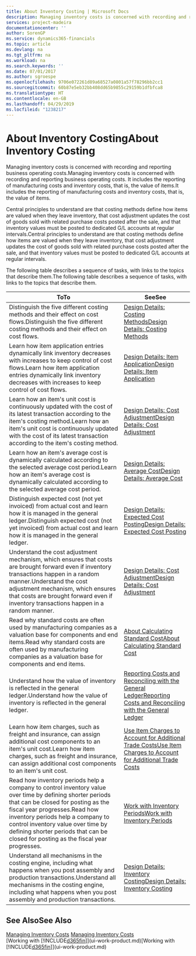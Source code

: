 ```yaml
---
title: About Inventory Costing | Microsoft Docs
description: Managing inventory costs is concerned with recording and reporting business operating costs. It includes the reporting of manufacturing costs and inventory costs, that is, the value of items.
services: project-madeira
documentationcenter: ''
author: SorenGP
ms.service: dynamics365-financials
ms.topic: article
ms.devlang: na
ms.tgt_pltfrm: na
ms.workload: na
ms.search.keywords: ''
ms.date: 07/01/2017
ms.author: sgroespe
ms.openlocfilehash: 9706e072261d89a68527a0801a57f78296bb2cc1
ms.sourcegitcommit: 60b87e5eb32bb408dd65b9855c29159b1dfbfca8
ms.translationtype: HT
ms.contentlocale: en-GB
ms.lasthandoff: 04/29/2019
ms.locfileid: "1238217"
---
```

# <a name="about-inventory-costing"></a><span data-ttu-id="83380-104">About Inventory Costing</span><span class="sxs-lookup"><span data-stu-id="83380-104">About Inventory Costing</span></span>
<span data-ttu-id="83380-105">Managing inventory costs is concerned with recording and reporting business operating costs.</span><span class="sxs-lookup"><span data-stu-id="83380-105">Managing inventory costs is concerned with recording and reporting business operating costs.</span></span> <span data-ttu-id="83380-106">It includes the reporting of manufacturing costs and inventory costs, that is, the value of items.</span><span class="sxs-lookup"><span data-stu-id="83380-106">It includes the reporting of manufacturing costs and inventory costs, that is, the value of items.</span></span>  

 <span data-ttu-id="83380-107">Central principles to understand are that costing methods define how items are valued when they leave inventory, that cost adjustment updates the cost of goods sold with related purchase costs posted after the sale, and that inventory values must be posted to dedicated G/L accounts at regular intervals.</span><span class="sxs-lookup"><span data-stu-id="83380-107">Central principles to understand are that costing methods define how items are valued when they leave inventory, that cost adjustment updates the cost of goods sold with related purchase costs posted after the sale, and that inventory values must be posted to dedicated G/L accounts at regular intervals.</span></span>  

 <span data-ttu-id="83380-108">The following table describes a sequence of tasks, with links to the topics that describe them.</span><span class="sxs-lookup"><span data-stu-id="83380-108">The following table describes a sequence of tasks, with links to the topics that describe them.</span></span>   

|<span data-ttu-id="83380-109">**To**</span><span class="sxs-lookup"><span data-stu-id="83380-109">**To**</span></span>|<span data-ttu-id="83380-110">**See**</span><span class="sxs-lookup"><span data-stu-id="83380-110">**See**</span></span>|  
|------------|-------------|  
|<span data-ttu-id="83380-111">Distinguish the five different costing methods and their effect on cost flows.</span><span class="sxs-lookup"><span data-stu-id="83380-111">Distinguish the five different costing methods and their effect on cost flows.</span></span>|[<span data-ttu-id="83380-112">Design Details: Costing Methods</span><span class="sxs-lookup"><span data-stu-id="83380-112">Design Details: Costing Methods</span></span>](design-details-costing-methods.md)|  
|<span data-ttu-id="83380-113">Learn how item application entries dynamically link inventory decreases with increases to keep control of cost flows.</span><span class="sxs-lookup"><span data-stu-id="83380-113">Learn how item application entries dynamically link inventory decreases with increases to keep control of cost flows.</span></span>|[<span data-ttu-id="83380-114">Design Details: Item Application</span><span class="sxs-lookup"><span data-stu-id="83380-114">Design Details: Item Application</span></span>](design-details-item-application.md)|  
|<span data-ttu-id="83380-115">Learn how an item's unit cost is continuously updated with the cost of its latest transaction according to the item's costing method.</span><span class="sxs-lookup"><span data-stu-id="83380-115">Learn how an item's unit cost is continuously updated with the cost of its latest transaction according to the item's costing method.</span></span>|[<span data-ttu-id="83380-116">Design Details: Cost Adjustment</span><span class="sxs-lookup"><span data-stu-id="83380-116">Design Details: Cost Adjustment</span></span>](design-details-cost-adjustment.md)|  
|<span data-ttu-id="83380-117">Learn how an item's average cost is dynamically calculated according to the selected average cost period.</span><span class="sxs-lookup"><span data-stu-id="83380-117">Learn how an item's average cost is dynamically calculated according to the selected average cost period.</span></span>|[<span data-ttu-id="83380-118">Design Details: Average Cost</span><span class="sxs-lookup"><span data-stu-id="83380-118">Design Details: Average Cost</span></span>](design-details-average-cost.md)|  
|<span data-ttu-id="83380-119">Distinguish expected cost (not yet invoiced) from actual cost and learn how it is managed in the general ledger.</span><span class="sxs-lookup"><span data-stu-id="83380-119">Distinguish expected cost (not yet invoiced) from actual cost and learn how it is managed in the general ledger.</span></span>|[<span data-ttu-id="83380-120">Design Details: Expected Cost Posting</span><span class="sxs-lookup"><span data-stu-id="83380-120">Design Details: Expected Cost Posting</span></span>](design-details-expected-cost-posting.md)|  
|<span data-ttu-id="83380-121">Understand the cost adjustment mechanism, which ensures that costs are brought forward even if inventory transactions happen in a random manner.</span><span class="sxs-lookup"><span data-stu-id="83380-121">Understand the cost adjustment mechanism, which ensures that costs are brought forward even if inventory transactions happen in a random manner.</span></span>|[<span data-ttu-id="83380-122">Design Details: Cost Adjustment</span><span class="sxs-lookup"><span data-stu-id="83380-122">Design Details: Cost Adjustment</span></span>](design-details-cost-adjustment.md)|  
|<span data-ttu-id="83380-123">Read why standard costs are often used by manufacturing companies as a valuation base for components and end items.</span><span class="sxs-lookup"><span data-stu-id="83380-123">Read why standard costs are often used by manufacturing companies as a valuation base for components and end items.</span></span>|[<span data-ttu-id="83380-124">About Calculating Standard Cost</span><span class="sxs-lookup"><span data-stu-id="83380-124">About Calculating Standard Cost</span></span>](finance-about-calculating-standard-cost.md)|  
|<span data-ttu-id="83380-125">Understand how the value of inventory is reflected in the general ledger.</span><span class="sxs-lookup"><span data-stu-id="83380-125">Understand how the value of inventory is reflected in the general ledger.</span></span>|[<span data-ttu-id="83380-126">Reporting Costs and Reconciling with the General Ledger</span><span class="sxs-lookup"><span data-stu-id="83380-126">Reporting Costs and Reconciling with the General Ledger</span></span>](finance-report-costs-and-reconcile-with-the-general-ledger.md)|  
|<span data-ttu-id="83380-127">Learn how item charges, such as freight and insurance, can assign additional cost components to an item's unit cost.</span><span class="sxs-lookup"><span data-stu-id="83380-127">Learn how item charges, such as freight and insurance, can assign additional cost components to an item's unit cost.</span></span>|[<span data-ttu-id="83380-128">Use Item Charges to Account for Additional Trade Costs</span><span class="sxs-lookup"><span data-stu-id="83380-128">Use Item Charges to Account for Additional Trade Costs</span></span>](payables-how-assign-item-charges.md)|  
|<span data-ttu-id="83380-129">Read how inventory periods help a company to control inventory value over time by defining shorter periods that can be closed for posting as the fiscal year progresses.</span><span class="sxs-lookup"><span data-stu-id="83380-129">Read how inventory periods help a company to control inventory value over time by defining shorter periods that can be closed for posting as the fiscal year progresses.</span></span>|[<span data-ttu-id="83380-130">Work with Inventory Periods</span><span class="sxs-lookup"><span data-stu-id="83380-130">Work with Inventory Periods</span></span>](finance-how-to-work-with-inventory-periods.md)|  
|<span data-ttu-id="83380-131">Understand all mechanisms in the costing engine, including what happens when you post assembly and production transactions.</span><span class="sxs-lookup"><span data-stu-id="83380-131">Understand all mechanisms in the costing engine, including what happens when you post assembly and production transactions.</span></span>|[<span data-ttu-id="83380-132">Design Details: Inventory Costing</span><span class="sxs-lookup"><span data-stu-id="83380-132">Design Details: Inventory Costing</span></span>](design-details-inventory-costing.md)|

## <a name="see-also"></a><span data-ttu-id="83380-133">See Also</span><span class="sxs-lookup"><span data-stu-id="83380-133">See Also</span></span>
<span data-ttu-id="83380-134">[Managing Inventory Costs](finance-manage-inventory-costs.md)  </span><span class="sxs-lookup"><span data-stu-id="83380-134">[Managing Inventory Costs](finance-manage-inventory-costs.md)  </span></span>  
<span data-ttu-id="83380-135">[Working with [!INCLUDE[d365fin](includes/d365fin_md.md)]](ui-work-product.md)</span><span class="sxs-lookup"><span data-stu-id="83380-135">[Working with [!INCLUDE[d365fin](includes/d365fin_md.md)]](ui-work-product.md)</span></span>
